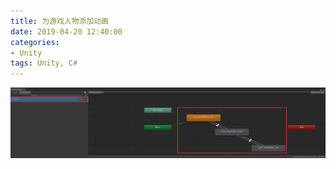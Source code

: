 ```yaml
---
title: 为游戏人物添加动画
date: 2019-04-20 12:40:00
categories:
- Unity
tags: Unity, C#
---
```


![Animator](https://github.com/qiuqiu714/qiuqiu714.github.io/blob/master/_posts/images/Animator.png)
